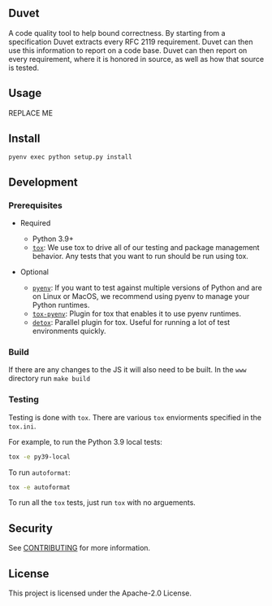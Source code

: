 ## Duvet

A code quality tool to help bound correctness.
By starting from a specification Duvet extracts every RFC 2119 requirement.
Duvet can then use this information to report on a code base.
Duvet can then report on every requirement,
where it is honored in source,
as well as how that source is tested.

## Usage

REPLACE ME

## Install
```
pyenv exec python setup.py install
```

## Development

### Prerequisites

* Required

  * Python 3.9+
  * [`tox`](http://tox.readthedocs.io/): We use tox to drive all of our testing and package management behavior.
    Any tests that you want to run should be run using tox.

* Optional

  * [`pyenv`](https://github.com/pyenv/pyenv): If you want to test against multiple versions of Python and are on Linux or MacOS,
    we recommend using pyenv to manage your Python runtimes.
  * [`tox-pyenv`](https://pypi.org/project/tox-pyenv/): Plugin for tox that enables it to use pyenv runtimes.
  * [`detox`](https://pypi.org/project/detox/): Parallel plugin for tox. Useful for running a lot of test environments quickly.

### Build

If there are any changes to the JS
it will also need to be built.
In the `www` directory run `make build`

### Testing

Testing is done with `tox`. There are various `tox` enviorments specified in the `tox.ini`.

For example, to run the Python 3.9 local tests:
```bash
tox -e py39-local
```

To run `autoformat`:
```bash
tox -e autoformat
```

To run all the `tox` tests, just run `tox` with no arguements. 

## Security

See [CONTRIBUTING](CONTRIBUTING.md#security-issue-notifications) for more information.

## License

This project is licensed under the Apache-2.0 License.

